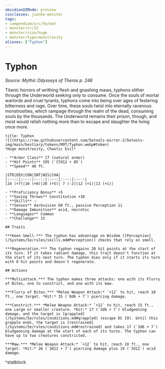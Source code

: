 ```yaml
---
obsidianUIMode: preview
cssclasses: json5e-monster
tags:
- compendium/src/5e/mot
- monster/cr/15
- monster/size/huge
- monster/type/monstrosity
aliases: ["Typhon"]
---
```

# Typhon
*Source: Mythic Odysseys of Theros p. 246*  

Titanic horrors of writhing flesh and gnashing maws, typhons slither through the Underworld seeking only to consume. Once the souls of mortal warlords and cruel tyrants, typhons come into being over ages of festering bitterness and rage. Over time, these souls twist into eternally ravenous monstrosities, which rampage through the realm of the dead, consuming souls by the thousands. The Underworld remains their prison, though, and most would relish nothing more than to escape and slaughter the living once more.

```ad-statblock
title: Typhon
![](https://raw.githubusercontent.com/5etools-mirror-2/5etools-img/main/bestiary/tokens/MOT/Typhon.webp#token)
*Huge monstrosity, Chaotic Evil*

- **Armor Class** 17 (natural armor)
- **Hit Points** 195 (`17d12 + 85`)
- **Speed** 40 ft.

|STR|DEX|CON|INT|WIS|CHA|
|:---:|:---:|:---:|:---:|:---:|:---:|
|24 (+7)|10 (+0)|20 (+5)| 7 (-2)|12 (+1)|13 (+1)|

- **Proficiency Bonus** +5
- **Saving Throws** Constitution +10
- **Skills** ⏤
- **Senses** darkvision 60 ft., passive Perception 11
- **Damage Immunities** acid, necrotic
- **Languages** Common
- **Challenge** 15

## Traits

***Keen Smell.*** The typhon has advantage on Wisdom ([Perception](/Systems/5e/rules/skills.md#Perception)) checks that rely on smell.

***Regeneration.*** The typhon regains 20 hit points at the start of its turn. If it takes radiant damage, this trait doesn't function at the start of its next turn. The typhon dies only if it starts its turn with 0 hit points and doesn't regenerate.

## Actions

***Multiattack.*** The typhon makes three attacks: one with its Flurry of Bites, one to constrict, and one with its maw.

***Flurry of Bites.*** *Melee Weapon Attack:* `+12` to hit, reach 10 ft., one target. *Hit:* 35 (`8d6 + 7`) piercing damage.

***Constrict.*** *Melee Weapon Attack:* `+12` to hit, reach 15 ft., one Large or smaller creature. *Hit:* 17 (`3d6 + 7`) bludgeoning damage, and the target is [grappled](/Systems/5e/rules/conditions.md#grappled) (escape DC 19). Until this grapple ends, the target is [restrained](/Systems/5e/rules/conditions.md#restrained) and takes 17 (`3d6 + 7`) bludgeoning damage at the start of each of its turns. The typhon can have up to two creatures constricted.

***Maw.*** *Melee Weapon Attack:* `+12` to hit, reach 10 ft., one target. *Hit:* 26 (`3d12 + 7`) piercing damage plus 19 (`3d12`) acid damage.
```
^statblock